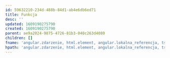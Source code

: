 ```yaml
---
id: 59632210-234d-488b-84d1-ab4e6db6ed71
title: Funkcja
desc: ''
updated: 1609190275790
created: 1609190275790
parent: ae9a2024-9875-4726-81b3-048c263d4080
children: []
fname: 'angular.zdarzenie, html.element, angular.lokalna_referencja, ts.funkcja'
hpath: 'angular.zdarzenie, html.element, angular.lokalna_referencja, ts.funkcja'
---
```



